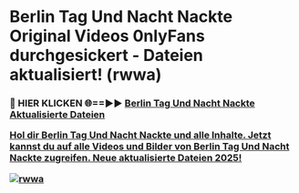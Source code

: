 # Berlin Tag Und Nacht Nackte Original Videos 0nlyFans durchgesickert - Dateien aktualisiert! (rwwa)

<h3>🔴 HIER KLICKEN 🌐==►► <a href="https://tinyurl.com/h6vf6nb8" rel="nofollow">Berlin Tag Und Nacht Nackte Aktualisierte Dateien

Hol dir Berlin Tag Und Nacht Nackte und alle Inhalte. Jetzt kannst du auf alle Videos und Bilder von Berlin Tag Und Nacht Nackte zugreifen. Neue aktualisierte Dateien 2025!

[![rwwa](https://i.imgur.com/sD4kR3V.gif)](https://tinyurl.com/h6vf6nb8)
